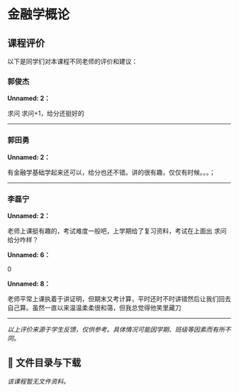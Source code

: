 # 金融学概论

## 课程评价

以下是同学们对本课程不同老师的评价和建议：

### 郭俊杰

**Unnamed: 2：**

求问  求问+1，给分还挺好的

---

### 郭田勇

**Unnamed: 2：**

有金融学基础学起来还可以，给分也还不错。讲的很有趣，仅仅有时候。。。；

---

### 李磊宁

**Unnamed: 2：**

老师上课挺有趣的，考试难度一般吧，上学期给了复习资料，考试在上面出  求问给分咋样？

**Unnamed: 6：**

0

**Unnamed: 8：**

老师平常上课执着于讲证明，但期末又考计算，平时还时不时讲错然后让我们回去自己算。虽然一直以来温温柔柔很和蔼，但我总觉得他笑里藏刀

---

*以上评价来源于学生反馈，仅供参考。具体情况可能因学期、班级等因素而有所不同。*
## 📄 文件目录与下载

_该课程暂无文件资料。_
